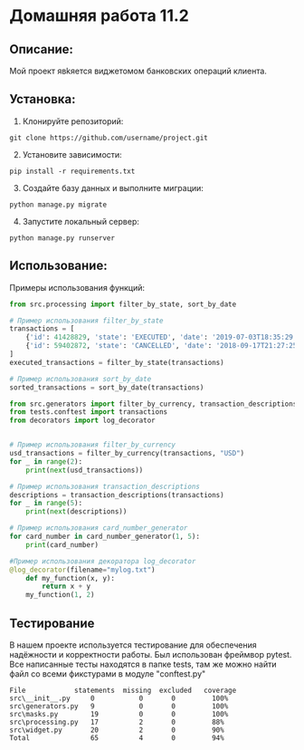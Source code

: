 # Домашняя работа 11.2

## Описание:

Мой проект явkяется виджетомом банковских операций клиента. 

## Установка:

1. Клонируйте репозиторий:
```
git clone https://github.com/username/project.git
```

2. Установите зависимости:
```
pip install -r requirements.txt
```

3. Создайте базу данных и выполните миграции:
```
python manage.py migrate
```

4. Запустите локальный сервер:
```
python manage.py runserver
```
## Использование:

Примеры использования функций:

```python
from src.processing import filter_by_state, sort_by_date

# Пример использования filter_by_state
transactions = [
    {'id': 41428829, 'state': 'EXECUTED', 'date': '2019-07-03T18:35:29.512364'},
    {'id': 59402872, 'state': 'CANCELLED', 'date': '2018-09-17T21:27:25.241241'}
]
executed_transactions = filter_by_state(transactions)

# Пример использования sort_by_date
sorted_transactions = sort_by_date(transactions)
```

```python
from src.generators import filter_by_currency, transaction_descriptions, card_number_generator
from tests.conftest import transactions
from decorators import log_decorator


# Пример использования filter_by_currency
usd_transactions = filter_by_currency(transactions, "USD")
for _ in range(2):
    print(next(usd_transactions))

# Пример использования transaction_descriptions
descriptions = transaction_descriptions(transactions)
for _ in range(5):
    print(next(descriptions))

# Пример использования card_number_generator
for card_number in card_number_generator(1, 5):
    print(card_number)

#Пример использования декоратора log_decorator
@log_decorator(filename="mylog.txt")
    def my_function(x, y):
        return x + y
    my_function(1, 2)
```

## Тестирование

В нашем проекте используется тестирование для обеспечения надёжности и корректности работы. Был использован фреймвор pytest.
Все написанные тесты находятся в папке tests, там же можно найти файл со всеми фикстурами в модуле "conftest.py"

```
File	        statements  missing  excluded   coverage
src\__init__.py	    0	        0       0         100%
src\generators.py   9           0       0         100%
src\masks.py	    19	        0       0         100%
src\processing.py   17	        2       0         88%
src\widget.py	    20	        2       0         90%
Total	            65	        4       0         94%
